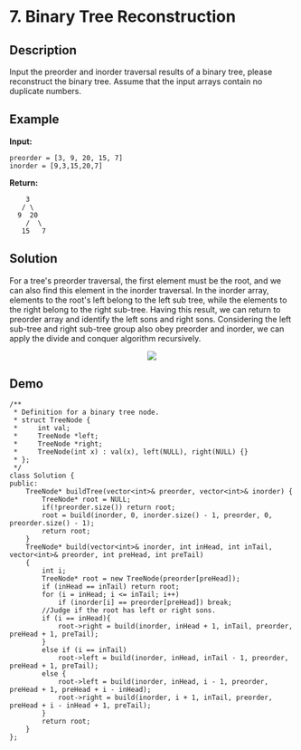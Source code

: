 # 7. Binary Tree Reconstruction
## Description  
Input the preorder and inorder traversal results of a binary tree, please reconstruct the binary tree. Assume that the input arrays contain no duplicate numbers.  
## Example
**Input:**    
```
preorder = [3, 9, 20, 15, 7]
inorder = [9,3,15,20,7]
```
**Return:**  
```
    3
   / \
  9  20
    /  \
   15   7
```
## Solution  
For a tree's preorder traversal, the first element must be the root, and we can also find this element in the inorder traversal. In the inorder array, elements to the root's left belong to the left sub tree, while the elements to the right belong to the right sub-tree. Having this result, we can return to preorder array and identify the left sons and right sons. Considering the left sub-tree and right sub-tree group also obey preorder and inorder, we can apply the divide and conquer algorithm recursively.  
<div align=center><img src="https://github.com/WindsorWZZ/Coding-Interview/blob/master/pic/7.png"></div>  

## Demo  
```
/**
 * Definition for a binary tree node.
 * struct TreeNode {
 *     int val;
 *     TreeNode *left;
 *     TreeNode *right;
 *     TreeNode(int x) : val(x), left(NULL), right(NULL) {}
 * };
 */
class Solution {
public:
    TreeNode* buildTree(vector<int>& preorder, vector<int>& inorder) {
        TreeNode* root = NULL;
        if(!preorder.size()) return root;
        root = build(inorder, 0, inorder.size() - 1, preorder, 0, preorder.size() - 1);
        return root;
    }
    TreeNode* build(vector<int>& inorder, int inHead, int inTail, vector<int>& preorder, int preHead, int preTail)
    {
        int i;
        TreeNode* root = new TreeNode(preorder[preHead]);
        if (inHead == inTail) return root;
        for (i = inHead; i <= inTail; i++)
            if (inorder[i] == preorder[preHead]) break;
        //Judge if the root has left or right sons.
        if (i == inHead){
            root->right = build(inorder, inHead + 1, inTail, preorder, preHead + 1, preTail);
        }
        else if (i == inTail)
            root->left = build(inorder, inHead, inTail - 1, preorder, preHead + 1, preTail);
        else {
            root->left = build(inorder, inHead, i - 1, preorder, preHead + 1, preHead + i - inHead);
            root->right = build(inorder, i + 1, inTail, preorder, preHead + i - inHead + 1, preTail);
        }
        return root;
    }
};
```